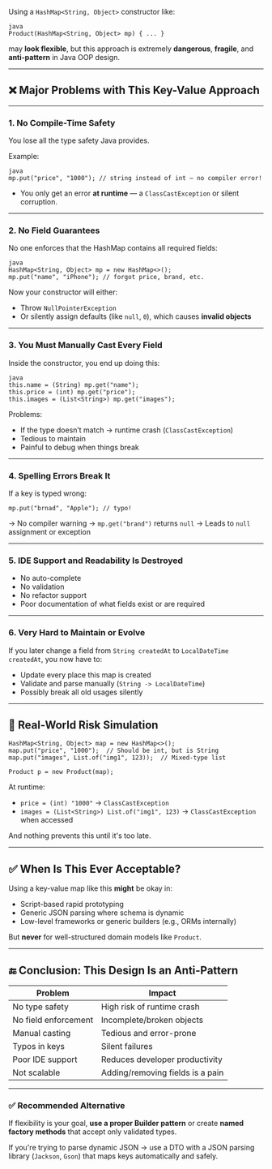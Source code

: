 Using a `HashMap<String, Object>` constructor like:

```
java
Product(HashMap<String, Object> mp) { ... }
```

may **look flexible**, but this approach is extremely **dangerous**, **fragile**, and **anti-pattern** in Java OOP design.

---

## ❌ Major Problems with This Key-Value Approach

---

### 1. **No Compile-Time Safety**

You lose all the type safety Java provides.

Example:

```
java
mp.put("price", "1000"); // string instead of int — no compiler error!
```

* You only get an error **at runtime** — a `ClassCastException` or silent corruption.

---

### 2. **No Field Guarantees**

No one enforces that the HashMap contains all required fields:

```
java
HashMap<String, Object> mp = new HashMap<>();
mp.put("name", "iPhone"); // forgot price, brand, etc.
```

Now your constructor will either:

* Throw `NullPointerException`
* Or silently assign defaults (like `null`, `0`), which causes **invalid objects**

---

### 3. **You Must Manually Cast Every Field**

Inside the constructor, you end up doing this:

```
java
this.name = (String) mp.get("name");
this.price = (int) mp.get("price");
this.images = (List<String>) mp.get("images");
```

Problems:

* If the type doesn’t match → runtime crash (`ClassCastException`)
* Tedious to maintain
* Painful to debug when things break

---

### 4. **Spelling Errors Break It**

If a key is typed wrong:

```
mp.put("brnad", "Apple"); // typo!
```

→ No compiler warning
→ `mp.get("brand")` returns `null`
→ Leads to `null` assignment or exception

---

### 5. **IDE Support and Readability Is Destroyed**

* No auto-complete
* No validation
* No refactor support
* Poor documentation of what fields exist or are required

---

### 6. **Very Hard to Maintain or Evolve**

If you later change a field from `String createdAt` to `LocalDateTime createdAt`, you now have to:

* Update every place this map is created
* Validate and parse manually (`String -> LocalDateTime`)
* Possibly break all old usages silently

---

## 🧨 Real-World Risk Simulation

```
HashMap<String, Object> map = new HashMap<>();
map.put("price", "1000");  // Should be int, but is String
map.put("images", List.of("img1", 123));  // Mixed-type list

Product p = new Product(map);
```

At runtime:

* `price = (int) "1000"` → `ClassCastException`
* `images = (List<String>) List.of("img1", 123)` → `ClassCastException` when accessed

And nothing prevents this until it's too late.

---

## ✅ When Is This Ever Acceptable?

Using a key-value map like this **might** be okay in:

* Script-based rapid prototyping
* Generic JSON parsing where schema is dynamic
* Low-level frameworks or generic builders (e.g., ORMs internally)

But **never** for well-structured domain models like `Product`.

---

## 🔚 Conclusion: This Design Is an Anti-Pattern

| Problem              | Impact                           |
| -------------------- | -------------------------------- |
| No type safety       | High risk of runtime crash       |
| No field enforcement | Incomplete/broken objects        |
| Manual casting       | Tedious and error-prone          |
| Typos in keys        | Silent failures                  |
| Poor IDE support     | Reduces developer productivity   |
| Not scalable         | Adding/removing fields is a pain |

---

### ✅ Recommended Alternative

If flexibility is your goal, **use a proper Builder pattern** or create **named factory methods** that accept only validated types.

If you're trying to parse dynamic JSON → use a DTO with a JSON parsing library (`Jackson`, `Gson`) that maps keys automatically and safely.


